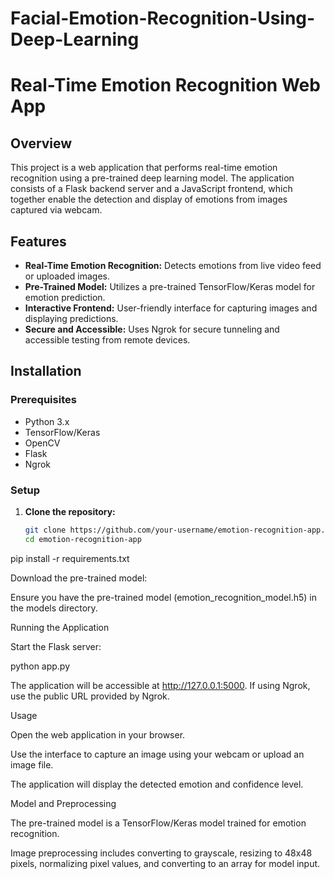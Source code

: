 # Facial-Emotion-Recognition-Using-Deep-Learning
# Real-Time Emotion Recognition Web App

## Overview
This project is a web application that performs real-time emotion recognition using a pre-trained deep learning model. The application consists of a Flask backend server and a JavaScript frontend, which together enable the detection and display of emotions from images captured via webcam.

## Features

- **Real-Time Emotion Recognition:** Detects emotions from live video feed or uploaded images.
- **Pre-Trained Model:** Utilizes a pre-trained TensorFlow/Keras model for emotion prediction.
- **Interactive Frontend:** User-friendly interface for capturing images and displaying predictions.
- **Secure and Accessible:** Uses Ngrok for secure tunneling and accessible testing from remote devices.

## Installation

### Prerequisites

- Python 3.x
- TensorFlow/Keras
- OpenCV
- Flask
- Ngrok

### Setup

1. **Clone the repository:**
   
   ```bash
   git clone https://github.com/your-username/emotion-recognition-app.git
   cd emotion-recognition-app

  pip install -r requirements.txt

Download the pre-trained model:

Ensure you have the pre-trained model (emotion_recognition_model.h5) in the models directory.

Running the Application

Start the Flask server:

python app.py

The application will be accessible at http://127.0.0.1:5000. If using Ngrok, use the public URL provided by Ngrok.

Usage

Open the web application in your browser.

Use the interface to capture an image using your webcam or upload an image file.

The application will display the detected emotion and confidence level.

Model and Preprocessing

The pre-trained model is a TensorFlow/Keras model trained for emotion recognition.

Image preprocessing includes converting to grayscale, resizing to 48x48 pixels, normalizing pixel values, and converting to an array for model input.

